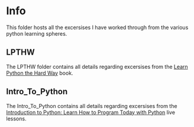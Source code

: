 # Info

This folder hosts all the excersises I have worked through from the various python learning spheres.

## LPTHW

The LPTHW folder contains all details regarding excersises from the [Learn Python the Hard Way](https://learning.oreilly.com/library/view/learn-python-3/9780134693866/) book.

## Intro_To_Python

The Intro_To_Python contains all details regarding excersises from the [Introduction to Python: Learn How to Program Today with Python](https://learning.oreilly.com/videos/introduction-to-python/9780135707333) live lessons.
